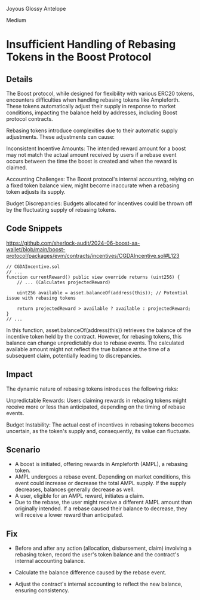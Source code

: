 Joyous Glossy Antelope

Medium

# Insufficient Handling of Rebasing Tokens in the Boost Protocol

## Details

The Boost protocol, while designed for flexibility with various ERC20 tokens, encounters difficulties when handling rebasing tokens like Ampleforth. These tokens automatically adjust their supply in response to market conditions, impacting the balance held by addresses, including Boost protocol contracts.

Rebasing tokens introduce complexities due to their automatic supply adjustments. These adjustments can cause:

Inconsistent Incentive Amounts: The intended reward amount for a boost may not match the actual amount received by users if a rebase event occurs between the time the boost is created and when the reward is claimed.

Accounting Challenges: The Boost protocol's internal accounting, relying on a fixed token balance view, might become inaccurate when a rebasing token adjusts its supply.

Budget Discrepancies: Budgets allocated for incentives could be thrown off by the fluctuating supply of rebasing tokens.

## Code Snippets

https://github.com/sherlock-audit/2024-06-boost-aa-wallet/blob/main/boost-protocol/packages/evm/contracts/incentives/CGDAIncentive.sol#L123

```solidity
// CGDAIncentive.sol
// ...
function currentReward() public view override returns (uint256) {
    // ... (Calculates projectedReward)

    uint256 available = asset.balanceOf(address(this)); // Potential issue with rebasing tokens

    return projectedReward > available ? available : projectedReward;
}
// ...
```

In this function, asset.balanceOf(address(this)) retrieves the balance of the incentive token held by the contract. However, for rebasing tokens, this balance can change unpredictably due to rebase events. The calculated available amount might not reflect the true balance at the time of a subsequent claim, potentially leading to discrepancies.

## Impact

The dynamic nature of rebasing tokens introduces the following risks:

Unpredictable Rewards: Users claiming rewards in rebasing tokens might receive more or less than anticipated, depending on the timing of rebase events.

Budget Instability: The actual cost of incentives in rebasing tokens becomes uncertain, as the token's supply and, consequently, its value can fluctuate.

## Scenario

- A boost is initiated, offering rewards in Ampleforth (AMPL), a rebasing token.
- AMPL undergoes a rebase event. Depending on market conditions, this event could increase or decrease the total AMPL supply. If the supply decreases, balances generally decrease as well.
- A user, eligible for an AMPL reward, initiates a claim.
- Due to the rebase, the user might receive a different AMPL amount than originally intended. If a rebase caused their balance to decrease, they will receive a lower reward than anticipated.

## Fix
- Before and after any action (allocation, disbursement, claim) involving a rebasing token, record the user's token balance and the contract's internal accounting balance.

- Calculate the balance difference caused by the rebase event.

- Adjust the contract's internal accounting to reflect the new balance, ensuring consistency.

